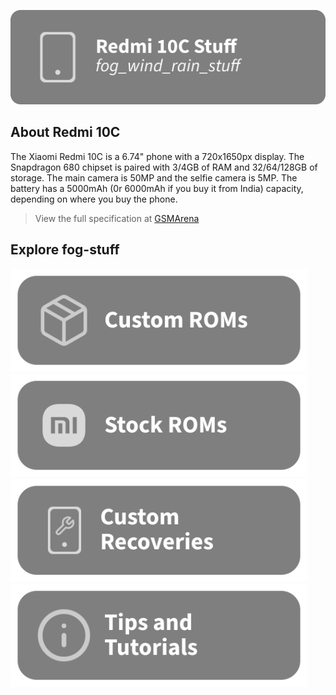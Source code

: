 [![header](/assets/Title.svg)](https://github.com/Loominagit/fog-stuff/)

## About Redmi 10C
The Xiaomi Redmi 10C is a 6.74" phone with a 720x1650px display. The Snapdragon 680 chipset is paired with 3/4GB of RAM and 32/64/128GB of storage. The main camera is 50MP and the selfie camera is 5MP. The battery has a 5000mAh (0r 6000mAh if you buy it from India) capacity, depending on where you buy the phone.
> View the full specification at [GSMArena](https://www.gsmarena.com/xiaomi_redmi_10c-11418.php)

## Explore fog-stuff
<a href="/custom_rom/README.md"><img src="/assets/Custom-ROMS.svg" alt="Check out the custom ROM section!" width="475" height="165"></a> <a href="https://xiaomifirmwareupdater.com/miui/fog/"><img src="/assets/MIUI.svg" alt="Download the stock ROM here!" width="475" height="165"></a>
<a href="/custom_recovery/README.md"><img src="/assets/Custom-Recovery.svg" alt="Check out the custom recovery section!" width="475" height="165"></a> <img src="/assets/Tutorials.svg" alt="Ever feel lost? Check out the tutorials!" width="475" height="165">
